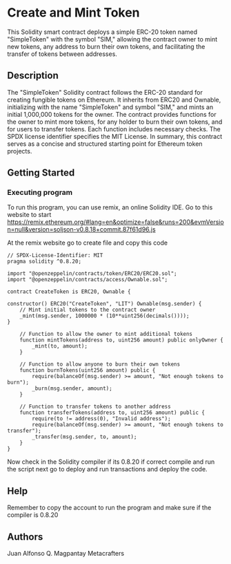 # Create and Mint Token

This Solidity smart contract deploys a simple ERC-20 token named "SimpleToken" with the symbol "SIM," allowing the contract owner to mint new tokens, any address to burn their own tokens, and facilitating the transfer of tokens between addresses.

## Description

The "SimpleToken" Solidity contract follows the ERC-20 standard for creating fungible tokens on Ethereum. It inherits from ERC20 and Ownable, initializing with the name "SimpleToken" and symbol "SIM," and mints an initial 1,000,000 tokens for the owner. The contract provides functions for the owner to mint more tokens, for any holder to burn their own tokens, and for users to transfer tokens. Each function includes necessary checks. The SPDX license identifier specifies the MIT License. In summary, this contract serves as a concise and structured starting point for Ethereum token projects.

## Getting Started

### Executing program
To run this program, you can use remix, an online Solidity IDE. Go to this website to start 
https://remix.ethereum.org/#lang=en&optimize=false&runs=200&evmVersion=null&version=soljson-v0.8.18+commit.87f61d96.js

At the remix website go to create file and copy this code
```
// SPDX-License-Identifier: MIT
pragma solidity ^0.8.20;

import "@openzeppelin/contracts/token/ERC20/ERC20.sol";
import "@openzeppelin/contracts/access/Ownable.sol";

contract CreateToken is ERC20, Ownable {

constructor() ERC20("CreateToken", "LIT") Ownable(msg.sender) {
    // Mint initial tokens to the contract owner
    _mint(msg.sender, 1000000 * (10**uint256(decimals())));
}

    // Function to allow the owner to mint additional tokens
    function mintTokens(address to, uint256 amount) public onlyOwner {
        _mint(to, amount);
    }

    // Function to allow anyone to burn their own tokens
    function burnTokens(uint256 amount) public {
        require(balanceOf(msg.sender) >= amount, "Not enough tokens to burn");
        _burn(msg.sender, amount);
    }

    // Function to transfer tokens to another address
    function transferTokens(address to, uint256 amount) public {
        require(to != address(0), "Invalid address");
        require(balanceOf(msg.sender) >= amount, "Not enough tokens to transfer");
        _transfer(msg.sender, to, amount);
    }
}
```
Now check in the Solidity compiler if its 0.8.20 if correct compile and run the script next go to deploy and run transactions and deploy the code.

## Help
Remember to copy the account to run the program and make sure if the compiler is  0.8.20  

## Authors

Juan Alfonso Q. Magpantay
Metacrafters 


